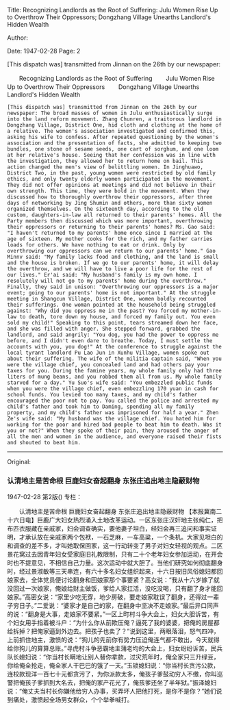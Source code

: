 Title: Recognizing Landlords as the Root of Suffering: Julu Women Rise Up to Overthrow Their Oppressors; Dongzhang Village Unearths Landlord's Hidden Wealth

Author:

Date: 1947-02-28
Page: 2

[This dispatch was] transmitted from Jinnan on the 26th by our newspaper:

　　Recognizing Landlords as the Root of Suffering
　　Julu Women Rise Up to Overthrow Their Oppressors
　　Dongzhang Village Unearths Landlord's Hidden Wealth

    [This dispatch was] transmitted from Jinnan on the 26th by our newspaper: The broad masses of women in Julu enthusiastically surge into the land reform movement. Zhang Chunren, a traitorous landlord in Dongzhang Village, District One, hid cloth and clothing at the home of a relative. The women's association investigated and confirmed this, asking his wife to confess. After repeated questioning by the women's association and the presentation of facts, she admitted to keeping two bundles, one stone of sesame seeds, one cart of sorghum, and one loom at her relative's house. Seeing that her confession was in line with the investigation, they allowed her to return home on bail. This action changed the men's view of belittling women. In Jinghuawo, District Two, in the past, young women were restricted by old family ethics, and only twenty elderly women participated in the movement. They did not offer opinions at meetings and did not believe in their own strength. This time, they were bold in the movement. When they discussed how to thoroughly overthrow their oppressors, after three days of networking by Jing Shumin and others, more than sixty women organized themselves. On the sixteenth day, according to the old custom, daughters-in-law all returned to their parents' homes. All the Party members then discussed which was more important, overthrowing their oppressors or returning to their parents' homes? Ms. Gao said: "I haven't returned to my parents' home once since I married at the age of sixteen. My mother cooks for the rich, and my father carries loads for others. We have nothing to eat or drink. Only by overthrowing our oppressors can we return to our parents' home." Gao Minnv said: "My family lacks food and clothing, and the land is small and the house is broken. If we go to our parents' home, it will delay the overthrow, and we will have to live a poor life for the rest of our lives." Er'ai said: "My husband's family is my own home. I resolutely will not go to my parents' home during the overthrow." Finally, they said in unison: "Overthrowing our oppressors is a major event; going to our parents' home is not important." At the struggle meeting in Shangcun Village, District One, women boldly recounted their sufferings. One woman pointed at the household being struggled against: "Why did you oppress me in the past? You forced my mother-in-law to death, tore down my house, and forced my family out. You even sold my child!" Speaking to this point, tears streamed down her face, and she was filled with anger. She stepped forward, grabbed the landlord, and said angrily: "You dog, you had the power to oppress me before, and I didn't even dare to breathe. Today, I must settle the accounts with you, you dog!" At the conference to struggle against the local tyrant landlord Pu Lao Jun in Xunhu Village, women spoke out about their suffering. The wife of the militia captain said, "When you were the village chief, you concealed land and had others pay your taxes for you. During the famine years, my whole family only had three liters of mung beans, and you robbed them all from us. My whole family starved for a day." Yu Suo's wife said: "You embezzled public funds when you were the village chief, even embezzling 170 yuan in cash for school funds. You levied too many taxes, and my child's father encouraged the poor not to pay. You called the police and arrested my child's father and took him to Daming, spending all my family property, and my child's father was imprisoned for half a year." Zhen Ze's wife said: "My husband was the village chief. You hated him for working for the poor and hired bad people to beat him to death. Was it you or not?" When they spoke of their pain, they aroused the anger of all the men and women in the audience, and everyone raised their fists and shouted to beat him.



<hr /> 

Original: 


### 认清地主是苦命根  巨鹿妇女奋起翻身  东张庄追出地主隐蔽财物

1947-02-28
第2版()
专栏：

　　认清地主是苦命根
    巨鹿妇女奋起翻身
    东张庄追出地主隐蔽财物
    【本报冀南二十六日电】巨鹿广大妇女热烈涌入土地改革运动。一区东张庄汉奸地主张纯仁，把布匹衣服藏在亲戚家，妇会调查确实，要他妻子坦白，经妇会再三追问和事实证明，才承认放在亲戚家两个包袱，一石芝麻，一车高粱，一个条机。大家见坦白的和调查的差不多，才叫她取保回家，这一行动转变了男子对妇女轻视的观点。二区景花窝过去因青年妇女受家庭旧礼教限制，只有二十个老年妇女参加运动，在开会时也不提意见，不相信自己力量。这次运动中就大胆了。当他们研究如何彻底翻身时，经过景淑敏等三天串连，有六十多名妇女组织起来，十六日按旧风俗媳妇都回娘家去，全体党员便讨论翻身和回娘家那个事要紧？高女说：“我从十六岁嫁了就没回过一次娘家，俺娘给财主做饭，爹给人家扛活，没吃没喝，只有翻了身才能回娘家。”高密女说：“家里少吃无穿，地少房破，要走娘家耽误了翻身，还得过一辈子穷日子。”二爱说：“婆家才是自己的家，在翻身中坚决不走娘家。”最后异口同声的说：“翻身是大事，走娘家不要紧。”一区上町村斗争大会上，妇女大胆诉苦，有个妇女用手指着被斗户：“为什么你从前欺压俺？逼死了我的婆婆，把俺的房屋都给拆掉？把俺家逼到外边去。把孩子也卖了？”说到这里，两眼落泪，怒气四冲，上前抓住地主，激愤的说：“狗儿的先前你有势力压迫俺连气都不敢出，今天就得给你狗儿的算算总账。”寻虎村斗争恶霸地主蒲老均的大会上，妇女纷纷诉苦，民兵队长媳妇说：“你当村长瞒地让别人替你拿款，过灾荒年时，俺全家只三升绿豆，你给俺全抢走，俺全家人干巴巴的饿了一天。”玉锁媳妇说：“你当村长贪污公款，连校款现洋一百七十元都贪污了，为你派款太多，俺孩子爹鼓动穷人不缴，你叫巡警把俺孩子爹抓到大名去，把俺的家产花光了，俺孩爹还坐了半年狱。”振泽媳妇说：“俺丈夫当村长你嫌他给穷人办事，买弄坏人把他打死，是你不是你？”她们说到痛处，激愤起全场男女群众，个个举拳喊打。
